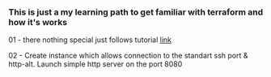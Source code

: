 ### This is just a my learning path to get familiar with terraform and how it's works

01 - there nothing special just follows tutorial [link](https://docs.microsoft.com/en-us/azure/developer/terraform/create-linux-virtual-machine-with-infrastructure) 

02 - Create instance which allows connection to the standart ssh port & http-alt. Launch simple http server on the port 8080